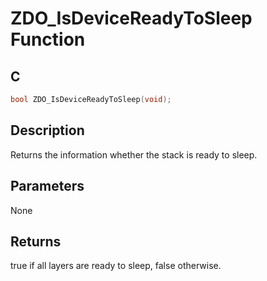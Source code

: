 # ZDO_IsDeviceReadyToSleep Function

## C

```c
bool ZDO_IsDeviceReadyToSleep(void);
```

## Description

 Returns the information whether the stack is ready to sleep.
 
## Parameters

 None 

## Returns

 true if all layers are ready to sleep, false otherwise. 

